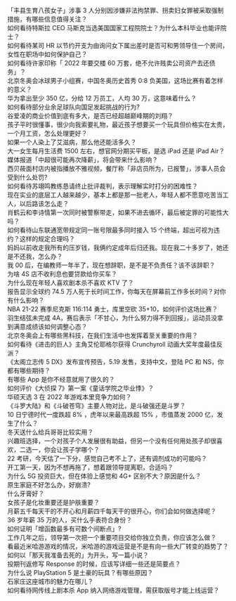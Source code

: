 「丰县生育八孩女子」涉事 3 人分别因涉嫌非法拘禁罪、拐卖妇女罪被采取强制措施，有哪些信息值得关注？  
如何看待特斯拉 CEO 马斯克当选美国国家工程院院士？为什么本科毕业也能评院士？  
如何看待某司 HR 以节约开支为由询问女下属出差时是否可和男领导住一个房间，女性在职场中如何保护自己？  
如何看待许家印称「 2022 年要交楼 60 万套，绝不允许贱卖公司资产去还债务」？  
北京冬奥会冰球男子小组赛，中国冬奥历史首秀 0:8 负美国，这场比赛有着怎样的意义？  
华为拿出至少 350 亿，分给 12 万员工，人均 30 万，这意味着什么？  
如何看待部分业余足球队向国足发起挑战的行为?  
谷爱凌的商业价值到底有多大，是否已经超越巅峰期的刘翔？  
孩子平时很懂事，很少向我索要礼物，最近孩子想要买一个玩具但价格实在太贵，一个月工资，怎么处理更好？  
如果一个人染上了艾滋病，那么他还能活多久？  
大一女生每月生活费 1500 左右，想官网分期买平板，是选 iPad 还是 iPad Air？  
媒体报道「中超很可能再次降薪」，将会带来什么影响？  
西贝莜面村店内被指播放不雅视频，餐厅称「非店员所为，已报警」，涉事人员会受到什么处罚?  
如何看待苏翊鸣教练恳请终止批评裁判，表示理解实时打分的困难性？  
现在实业的底层工人越来越少，基本上都是那一批老人，年轻人都不愿意吃苦当工人，以后路该怎么走？  
肖鹤云和李诗情第一次同时被警察带走，如果不进去循环，最后被定罪的可能性大吗？  
如何看待山东联通宽带规定同一账号限最多同时接入 15 个终端，超出可视为违约？这样的规定合理吗？  
妈妈以前收走我所有的压岁钱，我俩约定成年后归还我。现在我二十多岁了，她还是不还我，怎么办？  
我 00 后，在编教师一年半了，现在想辞职，是不是不负责任？该不该辞职？  
为啥 4S 店不收利息也要贷款给你买车？  
为什么现在年轻人喜欢剧本杀不喜欢 KTV 了？  
报告显示全球约 74.5 万人死于长时间工作，你每天在屏幕前工作多长时间？对你有什么影响？  
NBA 21-22 赛季尼克斯 116:114 勇士，库里空砍 35+10，如何评价这场比赛？  
羽生结弦未完成 4A，赛后表示「不甘心，为什么努力得不到回报」，运动员没拿到满意成绩该如何调整心态？  
北京冬奥会上有哪些黑科技，在我们生活中也发挥着至关重要的作用？  
如何看待《进击的巨人》主角艾伦耶格尔获得 Crunchyroll 动画大奖年度最佳反派？  
《太阁立志传 5 DX》发布宣传预告，5.19 发售，支持中文，登陆 PC 和 NS，你都有哪些期待？  
有哪些 App 是你不经意就用了很久的？  
如何评价《大侦探 7》第一案《童话学院之毕业悸》？  
华硕天选 3 在 2022 年游戏本里竞争力如何？  
《斗罗大陆》和《斗破苍穹》主要人物对比，是斗破强还是斗罗？  
10 日宁德时代一度跌超 8% ，虎年以来最高跌超 15% ，市值蒸发 2000 亿，发生了什么？  
冬天送什么给兵哥哥比较实用？  
兴趣班选择，一个对孩子个人发展很有助益，但另一个没有任何用处孩子却很喜欢，二选一，你会让孩子学哪个？  
22 考研，今天估了一下分，感觉自己考不上了，还有调剂成功的可能吗？  
开工第一天，因为不想再拖了，想着跟领导提离职，合适吗？  
为什么 5G 投资巨大，但在体验上感觉和 4G+ 区别不大？原因是什么？  
原生家庭不好怎么办，好崩溃?  
什么牙膏好？  
女孩子是化妆重要还是护肤重要？  
月薪五千每天干的不开心和月薪四千每天干的很开心，你们会如何做选择呢？  
36 岁年薪 35 万的人，买什么手表符合身份？  
如何证明「增函数最多有可数个间断点」?  
工作几年之后，领导第一次把一个重要项目交给你独立负责，你应该怎么做？  
看最近米哈游游戏的情况，米哈游的游戏运营是不是有向一些大厂转变的趋势了？  
如何以「那天我准备去死的」为开头，写一篇小说？  
投期刊返修写 Response 的时候，应该写详细一些还是简要点？  
为什么说 PlayStation 5 是土豪的玩具？有哪些原因？  
石家庄这座城市的魅力在哪儿？  
如何看待网传线上剧本杀 App 纳入网络游戏管理，需获取版号才能上线运营？  
